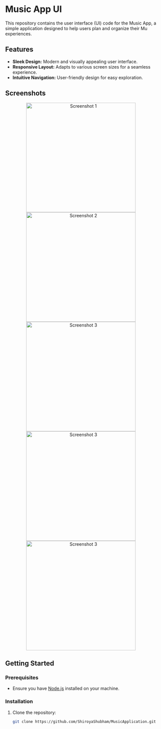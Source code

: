 # Music App UI

This repository contains the user interface (UI) code for the Music App, a simple application designed to help users plan and organize their Mu experiences.

## Features

- **Sleek Design:** Modern and visually appealing user interface.
- **Responsive Layout:** Adapts to various screen sizes for a seamless experience.
- **Intuitive Navigation:** User-friendly design for easy exploration.


## Screenshots
<div align="center">
  <img src="Screenshots/HomeScreen.jpeg" width="350" alt="Screenshot 1" style="margin-right: 20px;">
  <img src="Screenshots/MusicPlay.jpeg" width="350" alt="Screenshot 2" style="margin-right: 20px;">
  <img src="Screenshots/Search.jpeg" width="350" alt="Screenshot 3" style="margin-right: 20px;">
  <img src="Screenshots/Playlist.jpeg" width="350" alt="Screenshot 3" style="margin-right: 20px;">
  <img src="Screenshots/RecentlyAdded.jpeg" width="350" alt="Screenshot 3" style="margin-right: 20px;">
</div>


## Getting Started

### Prerequisites

- Ensure you have [Node.js](https://nodejs.org/) installed on your machine.

### Installation

1. Clone the repository:

   ```bash
   git clone https://github.com/ShiroyaShubham/MusicApplication.git
